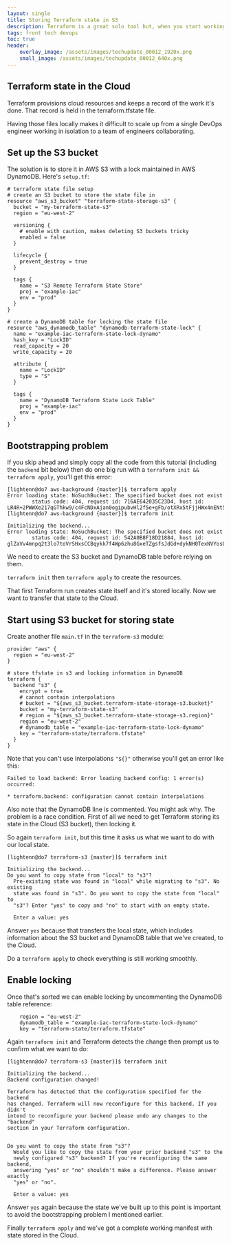 ```yaml
---
layout: single
title: Storing Terraform state in S3
description: Terraform is a great solo tool but, when you start working together as a team, keep the tfstate files in the Cloud (S3) 
tags: front tech devops
toc: true
header:
    overlay_image: /assets/images/techupdate_00012_1920x.png
    small_image: /assets/images/techupdate_00012_640x.png
---
```


## Terraform state in the Cloud
Terraform provisions cloud resources and keeps a record of the work it's done.  That record is held in the terraform.tfstate file.

Having those files locally makes it difficult to scale up from a single DevOps engineer working in isolation to a team of engineers collaborating.

## Set up the S3 bucket
The solution is to store it in AWS S3 with a lock maintained in AWS DynamoDB.  Here's `setup.tf`:

```
# terraform state file setup
# create an S3 bucket to store the state file in
resource "aws_s3_bucket" "terraform-state-storage-s3" {
  bucket = "my-terraform-state-s3"
  region = "eu-west-2"

  versioning {
    # enable with caution, makes deleting S3 buckets tricky
    enabled = false
  }

  lifecycle {
    prevent_destroy = true
  }

  tags {
    name = "S3 Remote Terraform State Store"
    proj = "example-iac"
    env = "prod"
  }
}

# create a DynamoDB table for locking the state file
resource "aws_dynamodb_table" "dynamodb-terraform-state-lock" {
  name = "example-iac-terraform-state-lock-dynamo"
  hash_key = "LockID"
  read_capacity = 20
  write_capacity = 20

  attribute {
    name = "LockID"
    type = "S"
  }

  tags {
    name = "DynamoDB Terraform State Lock Table"
    proj = "example-iac"
    env = "prod"
  }
}
```

## Bootstrapping problem
If you skip ahead and simply copy all the code from this tutorial (including the `backend` bit below) then do one big run with a `terraform init && terraform apply`, you'll get this error:
```
[lightenn@do7 aws-background {master}]$ terraform apply
Error loading state: NoSuchBucket: The specified bucket does not exist
        status code: 404, request id: 716AE642035C23D4, host id: LR4R+2PWWXe217qGThkw9/c4FcNDxAjan0ogipubvHl2f5e+gFb/otXRx5tFjjHWx4nENt5iAGw=
[lightenn@do7 aws-background {master}]$ terraform init

Initializing the backend...
Error loading state: NoSuchBucket: The specified bucket does not exist
        status code: 404, request id: 542A0B8F18D21884, host id: glZaVv4mnpq2t3lo7toVrSHxsCCBqykk7f4Wp6zhu8GxeTZgsfsJdGd+dykNH0TexNVYosOgO78=
```

We need to create the S3 bucket and DynamoDB table before relying on them.

`terraform init` then `terraform apply` to create the resources.

That first Terraform run creates state itself and it's stored locally.  Now we want to transfer that state to the Cloud.

## Start using S3 bucket for storing state
Create another file `main.tf` in the `terraform-s3` module:
```
provider "aws" {
  region = "eu-west-2"
}

# store tfstate in s3 and locking information in DynamoDB
terraform {
  backend "s3" {
    encrypt = true
    # cannot contain interpolations
    # bucket = "${aws_s3_bucket.terraform-state-storage-s3.bucket}"
    bucket = "my-terraform-state-s3"
    # region = "${aws_s3_bucket.terraform-state-storage-s3.region}"
    region = "eu-west-2"
    # dynamodb_table = "example-iac-terraform-state-lock-dynamo"
    key = "terraform-state/terraform.tfstate"
  }
}
```

Note that you can't use interpolations `"${}"` otherwise you'll get an error like this:

```
Failed to load backend: Error loading backend config: 1 error(s) occurred:

* terraform.backend: configuration cannot contain interpolations
```

Also note that the DynamoDB line is commented.  You might ask why.  The problem is a race condition.
First of all we need to get Terraform storing its state in the Cloud (S3 bucket), then locking it.

So again `terraform init`, but this time it asks us what we want to do with our local state.

```
[lightenn@do7 terraform-s3 {master}]$ terraform init

Initializing the backend...
Do you want to copy state from "local" to "s3"?
  Pre-existing state was found in "local" while migrating to "s3". No existing
  state was found in "s3". Do you want to copy the state from "local" to
  "s3"? Enter "yes" to copy and "no" to start with an empty state.

  Enter a value: yes
```

Answer `yes` because that transfers the local state, which includes information about the S3 bucket and DynamoDB table that we've created, to the Cloud.

Do a `terraform apply` to check everything is still working smoothly.

## Enable locking
Once that's sorted we can enable locking by uncommenting the DynamoDB table reference:

```
    region = "eu-west-2"
    dynamodb_table = "example-iac-terraform-state-lock-dynamo"
    key = "terraform-state/terraform.tfstate"
```

Again `terraform init` and Terraform detects the change then prompt us to confirm what we want to do:

```
[lightenn@do7 terraform-s3 {master}]$ terraform init

Initializing the backend...
Backend configuration changed!

Terraform has detected that the configuration specified for the backend
has changed. Terraform will now reconfigure for this backend. If you didn't
intend to reconfigure your backend please undo any changes to the "backend"
section in your Terraform configuration.


Do you want to copy the state from "s3"?
  Would you like to copy the state from your prior backend "s3" to the
  newly configured "s3" backend? If you're reconfiguring the same backend,
  answering "yes" or "no" shouldn't make a difference. Please answer exactly
  "yes" or "no".

  Enter a value: yes
```

Answer `yes` again because the state we've built up to this point is important to avoid the bootstrapping problem I mentioned earlier.

Finally `terraform apply` and we've got a complete working manifest with state stored in the Cloud.